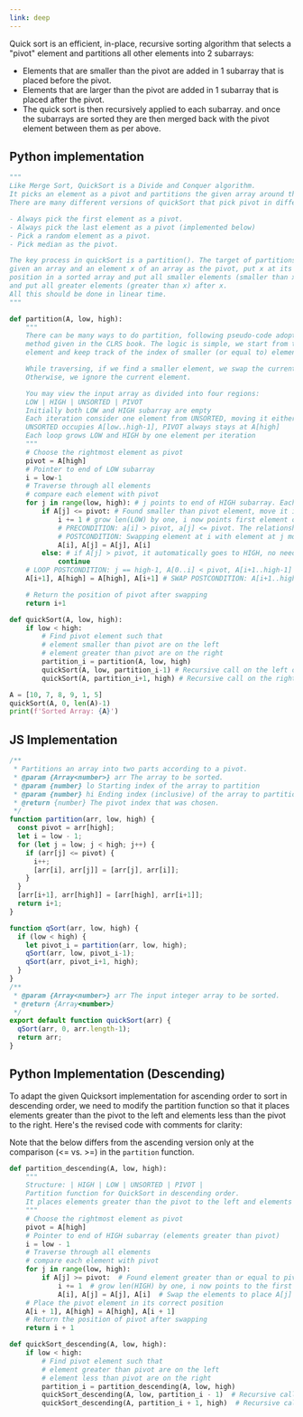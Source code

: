 ```yaml
---
link: deep
---
```

Quick sort is an efficient, in-place, recursive sorting algorithm that selects a "pivot" element and partitions all other elements into 2 subarrays:

- Elements that are smaller than the pivot are added in 1 subarray that is placed before the pivot.
- Elements that are larger than the pivot are added in 1 subarray that is placed after the pivot.
- The quick sort is then recursively applied to each subarray. and once the subarrays are sorted they are then merged back with the pivot element between them as per above.
## Python implementation
```python
"""
Like Merge Sort, QuickSort is a Divide and Conquer algorithm.
It picks an element as a pivot and partitions the given array around the picked pivot.
There are many different versions of quickSort that pick pivot in different ways.

- Always pick the first element as a pivot.
- Always pick the last element as a pivot (implemented below)
- Pick a random element as a pivot.
- Pick median as the pivot.

The key process in quickSort is a partition(). The target of partitions is,
given an array and an element x of an array as the pivot, put x at its correct
position in a sorted array and put all smaller elements (smaller than x) before x,
and put all greater elements (greater than x) after x.
All this should be done in linear time.
"""

def partition(A, low, high):
    """
    There can be many ways to do partition, following pseudo-code adopts the
    method given in the CLRS book. The logic is simple, we start from the leftmost
    element and keep track of the index of smaller (or equal to) elements as i.

    While traversing, if we find a smaller element, we swap the current element with arr[i].
    Otherwise, we ignore the current element.

    You may view the input array as divided into four regions:
    LOW | HIGH | UNSORTED | PIVOT
    Initially both LOW and HIGH subarray are empty
    Each iteration consider one element from UNSORTED, moving it either to HIGH or LOW
    UNSORTED occupies A[low..high-1], PIVOT always stays at A[high]
    Each loop grows LOW and HIGH by one element per iteration
    """
    # Choose the rightmost element as pivot
    pivot = A[high]
    # Pointer to end of LOW subarray
    i = low-1
    # Traverse through all elements
    # compare each element with pivot
    for j in range(low, high): # j points to end of HIGH subarray. Each iteration consider one element from UNSORTED
        if A[j] <= pivot: # Found smaller than pivot element, move it into LOW
            i += 1 # grow len(LOW) by one, i now points first element of HIGH, which is greater than pivot
            # PRECONDITION: a[i] > pivot, a[j] <= pivot. The relationship that i points to LOW end and j points to HIGH end is broken.
            # POSTCONDITION: Swapping element at i with element at j moves a[i] to HIGH, a[j] to LOW, a[i] < pivot, a[j] > pivot
            A[i], A[j] = A[j], A[i]
        else: # if A[j] > pivot, it automatically goes to HIGH, no need to swap
            continue
    # LOOP POSTCONDITION: j == high-1, A[0..i] < pivot, A[i+1..high-1] >= pivot. j == high-1, pivot == a[high]
    A[i+1], A[high] = A[high], A[i+1] # SWAP POSTCONDITION: A[i+1..high] >= pivot, (all elements >= pivot stay on its right, all elements < pivot stay on left)

    # Return the position of pivot after swapping
    return i+1

def quickSort(A, low, high):
    if low < high:
        # Find pivot element such that
        # element smaller than pivot are on the left
        # element greater than pivot are on the right
        partition_i = partition(A, low, high)
        quickSort(A, low, partition_i-1) # Recursive call on the left of pivot
        quickSort(A, partition_i+1, high) # Recursive call on the right of pivot

A = [10, 7, 8, 9, 1, 5]
quickSort(A, 0, len(A)-1)
print(f'Sorted Array: {A}')
```

## JS Implementation
```js
/**
 * Partitions an array into two parts according to a pivot.
 * @param {Array<number>} arr The array to be sorted.
 * @param {number} lo Starting index of the array to partition
 * @param {number} hi Ending index (inclusive) of the array to partition
 * @return {number} The pivot index that was chosen.
 */
function partition(arr, low, high) {
  const pivot = arr[high];
  let i = low - 1;
  for (let j = low; j < high; j++) {
    if (arr[j] <= pivot) {
      i++;
      [arr[i], arr[j]] = [arr[j], arr[i]];
    }
  }
  [arr[i+1], arr[high]] = [arr[high], arr[i+1]];
  return i+1;
}

function qSort(arr, low, high) {
  if (low < high) {
    let pivot_i = partition(arr, low, high);
    qSort(arr, low, pivot_i-1);
    qSort(arr, pivot_i+1, high);
  }
}
/**
 * @param {Array<number>} arr The input integer array to be sorted.
 * @return {Array<number>}
 */
export default function quickSort(arr) {
  qSort(arr, 0, arr.length-1);
  return arr;
}
```


## Python Implementation (Descending)
To adapt the given Quicksort implementation for ascending order to sort in descending order, we need to modify the partition function so that it places elements greater than the pivot to the left and elements less than the pivot to the right. Here's the revised code with comments for clarity:

Note that the below differs from the ascending version only at the comparison (<= vs. >=) in the `partition` function.
```python
def partition_descending(A, low, high):
    """
    Structure: | HIGH | LOW | UNSORTED | PIVOT |
    Partition function for QuickSort in descending order.
    It places elements greater than the pivot to the left and elements less than the pivot to the right.
    """
    # Choose the rightmost element as pivot
    pivot = A[high]
    # Pointer to end of HIGH subarray (elements greater than pivot)
    i = low - 1
    # Traverse through all elements
    # compare each element with pivot
    for j in range(low, high):
        if A[j] >= pivot:  # Found element greater than or equal to pivot, move it into HIGH (which is before LOW)
            i += 1  # grow len(HIGH) by one, i now points to the first element of LOW
            A[i], A[j] = A[j], A[i]  # Swap the elements to place A[j] in the HIGH subarray
    # Place the pivot element in its correct position
    A[i + 1], A[high] = A[high], A[i + 1]
    # Return the position of pivot after swapping
    return i + 1

def quickSort_descending(A, low, high):
    if low < high:
        # Find pivot element such that
        # element greater than pivot are on the left
        # element less than pivot are on the right
        partition_i = partition_descending(A, low, high)
        quickSort_descending(A, low, partition_i - 1)  # Recursive call on the left of pivot
        quickSort_descending(A, partition_i + 1, high)  # Recursive call on the right of pivot
```
